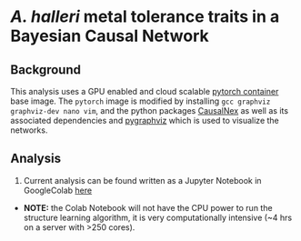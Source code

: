 # *A. halleri* metal tolerance traits in a Bayesian Causal Network

## Background
This analysis uses a GPU enabled and cloud scalable [pytorch container](https://hub.docker.com/layers/pytorch/pytorch/1.7.1-cuda11.0-cudnn8-runtime/images/sha256-db6086be92f439b918c96dc002f4cf40239e247f0b1b6c32e3fb36de70032bf9?context=explore) base image. The `pytorch` image is modified by installing `gcc graphviz graphviz-dev nano vim`, and the python packages [CausalNex](https://causalnex.readthedocs.io/) as well as its associated dependencies and [pygraphviz](https://pygraphviz.github.io/) which is used to visualize the networks.

## Analysis

1. Current analysis can be found written as a Jupyter Notebook in GoogleColab [here](https://colab.research.google.com/drive/1d20Y10vlsGxlDij7_6DbVazD_FA3XJd0?usp=sharing) 
  * **NOTE:** the Colab Notebook will not have the CPU power to run the structure learning algorithm, it is very computationally intensive (~4 hrs on a server with >250 cores).
